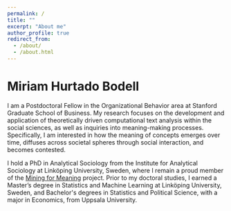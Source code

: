 ```yaml
---
permalink: /
title: ""
excerpt: "About me"
author_profile: true
redirect_from: 
  - /about/
  - /about.html
---
```




Miriam Hurtado Bodell
======

I am a Postdoctoral Fellow in the Organizational Behavior area at Stanford Graduate School of Business. My research focuses on the development and application of theoretically driven computational text analysis within the social sciences, as well as inquiries into meaning-making processes. Specifically, I am interested in how the meaning of concepts emerges over time, diffuses across societal spheres through social interaction, and becomes contested.

I hold a PhD in Analytical Sociology from the Institute for Analytical Sociology at Linköping University, Sweden, where I remain a proud member of the [Mining for Meaning](https://liu.se/en/research/computational-text-analysis#:~:text=Our%20project%20%22Mining%20for%20Meaning,emergence%20of%20shared%20social%20understandings.) project.
Prior to my doctoral studies, I earned a Master’s degree in Statistics and Machine Learning at Linköping University, Sweden, and Bachelor's degrees in Statistics and Political Science, with a major in Economics, from Uppsala University.


